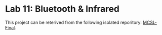 Lab 11: Bluetooth &amp; Infrared
================================

This project can be reterived from the following isolated reporitory: [MCSL-Final](https://github.com/Jack-Q/MCSL-Final).
